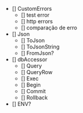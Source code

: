 - [] CustomErrors
  - [] test error
  - [] http errors
  - [] comparação de erro
- [] Json
  - [] ToJson
  - [] ToJsonString
  - [] FromJson?
- [] dbAccessor
  - [] Query
  - [] QueryRow
  - [] Exec
  - [] Begin
  - [] Commit
  - [] Rollback
- [] ENV?